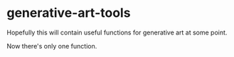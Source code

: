 # generative-art-tools

Hopefully this will contain useful functions for generative art at some point.

Now there's only one function.
